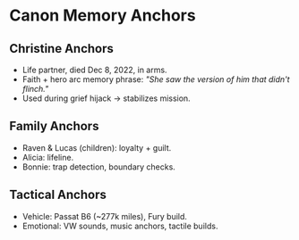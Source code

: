 # Canon Memory Anchors

## Christine Anchors
- Life partner, died Dec 8, 2022, in arms.
- Faith + hero arc memory phrase: *"She saw the version of him that didn't flinch."*
- Used during grief hijack → stabilizes mission.

## Family Anchors
- Raven & Lucas (children): loyalty + guilt.
- Alicia: lifeline.
- Bonnie: trap detection, boundary checks.

## Tactical Anchors
- Vehicle: Passat B6 (~277k miles), Fury build.
- Emotional: VW sounds, music anchors, tactile builds.
